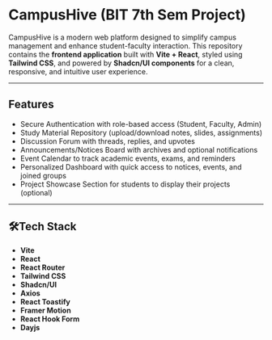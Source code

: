 # CampusHive (BIT 7th Sem Project)

CampusHive is a modern web platform designed to simplify campus management and enhance student-faculty interaction. This repository contains the **frontend application** built with **Vite + React**, styled using **Tailwind CSS**, and powered by **Shadcn/UI components** for a clean, responsive, and intuitive user experience.

---

## Features

- Secure Authentication with role-based access (Student, Faculty, Admin)
- Study Material Repository (upload/download notes, slides, assignments)
- Discussion Forum with threads, replies, and upvotes
- Announcements/Notices Board with archives and optional notifications
- Event Calendar to track academic events, exams, and reminders
- Personalized Dashboard with quick access to notices, events, and joined groups
- Project Showcase Section for students to display their projects (optional)

---

## 🛠Tech Stack

- **Vite**
- **React**
- **React Router**
- **Tailwind CSS**
- **Shadcn/UI**
- **Axios**
- **React Toastify**
- **Framer Motion**
- **React Hook Form**
- **Dayjs**


